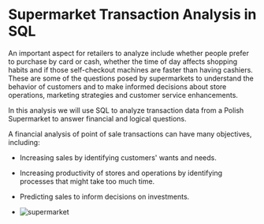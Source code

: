 # Supermarket Transaction Analysis in SQL
An important aspect for retailers to analyze include whether people prefer to purchase by card or cash, whether the time of day affects shopping habits and if those self-checkout machines are faster than having cashiers. These are some of the questions posed by supermarkets to understand the behavior of customers and to make informed decisions about store operations, marketing strategies and customer service enhancements.

In this analysis we will use SQL to analyze transaction data from a Polish Supermarket to answer financial and logical questions.

A financial analysis of point of sale transactions can have many objectives, including:

- Increasing sales by identifying customers' wants and needs.
- Increasing productivity of stores and operations by identifying processes that might take too much time.
- Predicting sales to inform decisions on investments.

- ![supermarket](https://www.supermarketnews.com/sites/supermarketnews.com/files/styles/article_featured_standard/public/823701286.jpg?itok=e5N1Xdf6)
